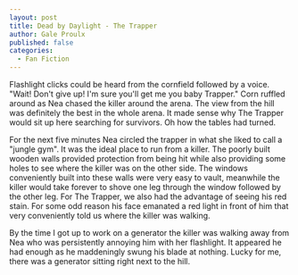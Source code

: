 ```yaml
---
layout: post
title: Dead by Daylight - The Trapper
author: Gale Proulx
published: false
categories:
  - Fan Fiction
---
```


Flashlight clicks could be heard from the cornfield followed by a voice. "Wait! Don't give up! I'm sure you'll get me you baby Trapper." Corn ruffled around as Nea chased the killer around the arena. The view from the hill was definitely the best in the whole arena. It made sense why The Trapper would sit up here searching for survivors. Oh how the tables had turned.

For the next five minutes Nea circled the trapper in what she liked to call a "jungle gym". It was the ideal place to run from a killer. The poorly built wooden walls provided protection from being hit while also providing some holes to see where the killer was on the other side. The windows conveniently built into these walls were very easy to vault, meanwhile the killer would take forever to shove one leg through the window followed by the other leg. For The Trapper, we also had the advantage of seeing his red stain. For some odd reason his face emanated a red light in front of him that very conveniently told us where the killer was walking.

By the time I got up to work on a generator the killer was walking away from Nea who was persistently annoying him with her flashlight. It appeared he had enough as he maddeningly swung his blade at nothing. Lucky for me, there was a generator sitting right next to the hill.
